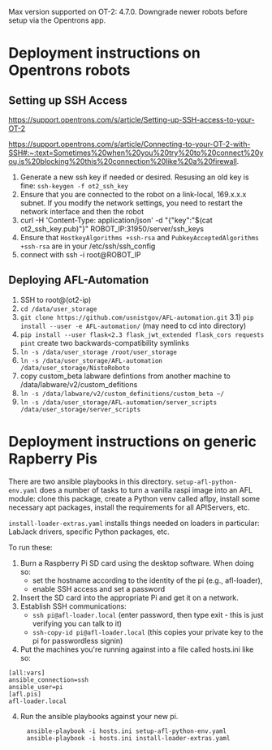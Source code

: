 
Max version supported on OT-2: 4.7.0.  Downgrade newer robots before setup via the Opentrons app.

Deployment instructions on Opentrons robots
============================================

Setting up SSH Access
---------------------
https://support.opentrons.com/s/article/Setting-up-SSH-access-to-your-OT-2

https://support.opentrons.com/s/article/Connecting-to-your-OT-2-with-SSH#:~:text=Sometimes%20when%20you%20try%20to%20connect%20you,is%20blocking%20this%20connection%20like%20a%20firewall.

1) Generate a new ssh key if needed or desired. Resusing an old key is fine: `ssh-keygen -f ot2_ssh_key`
2) Ensure that you are connected to the robot on a link-local, 169.x.x.x subnet. If you modify the network settings, you need to restart the network interface and then the robot
3) curl -H 'Content-Type: application/json' -d "{\"key\":\"$(cat ot2_ssh_key.pub)\"}" ROBOT_IP:31950/server/ssh_keys
4) Ensure that `HostkeyAlgorithms +ssh-rsa` and `PubkeyAcceptedAlgorithms +ssh-rsa` are in your /etc/ssh/ssh_config
5) connect with ssh -i root@ROBOT_IP

Deploying AFL-Automation
------------------------

1) SSH to root@(ot2-ip)
2) `cd /data/user_storage`
3) `git clone https://github.com/usnistgov/AFL-automation.git`
3.1) `pip install --user -e AFL-automation/` (may need to cd into directory)
4) `pip install --user flask<2.3 flask_jwt_extended flask_cors requests pint`
create two backwards-compatibility symlinks
5) `ln -s /data/user_storage /root/user_storage` 
6) `ln -s /data/user_storage/AFL-automation /data/user_storage/NistoRoboto`
7) copy custom_beta labware defintions from another machine to /data/labware/v2/custom_defitions
8) `ln -s /data/labware/v2/custom_definitions/custom_beta ~/ `
9) `ln -s /data/user_storage/AFL-automation/server_scripts /data/user_storage/server_scripts`


Deployment instructions on generic Rapberry Pis
===============================================

There are two ansible playbooks in this directory.  `setup-afl-python-env.yaml` does a number of tasks to turn a vanilla 
raspi image into an AFL module: clone this package, create a Python venv called aflpy, install some necessary apt packages,
install the requirements for all APIServers, etc.

`install-loader-extras.yaml` installs things needed on loaders in particular: LabJack drivers, specific Python packages, etc.

To run these:

1) Burn a Raspberry Pi SD card using the desktop software.  When doing so:
     - set the hostname according to the identity of the pi  (e.g., afl-loader), 
     - enable SSH access and set a password
2) Insert the SD card into the appropriate Pi and get it on a network.
3) Establish SSH communications:
     - `ssh pi@afl-loader.local`
       (enter password, then type exit - this is just verifying you can talk to it)
     - `ssh-copy-id pi@afl-loader.local`
       (this copies your private key to the pi for passwordless signin)
4) Put the machines you're running against into a file called hosts.ini like so:
```
[all:vars]
ansible_connection=ssh
ansible_user=pi
[afl.pis]
afl-loader.local
```
4) Run the ansible playbooks against your new pi.
```
     ansible-playbook -i hosts.ini setup-afl-python-env.yaml
     ansible-playbook -i hosts.ini install-loader-extras.yaml
```
